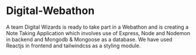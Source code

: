 # Digital-Webathon
A team Digital Wizards is ready to take part in a Webathon and is creating a Note Taking Application which involves use of Express, Node and Nodemon in backend and Mongodb &amp; Mongoose as a database. We have used Reactjs in frontend and tailwindcss as a styling module.
